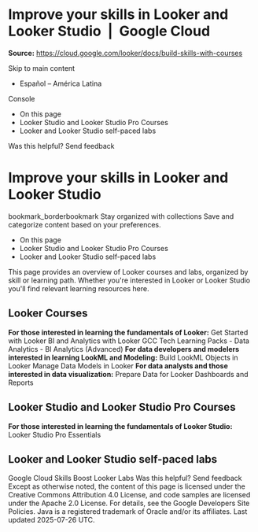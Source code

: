 # Improve your skills in Looker and Looker Studio  |  Google Cloud

**Source:** https://cloud.google.com/looker/docs/build-skills-with-courses

Skip to main content 
  * Español – América Latina

Console 


  * On this page
  * Looker Studio and Looker Studio Pro Courses
  * Looker and Looker Studio self-paced labs




Was this helpful?
Send feedback 
#  Improve your skills in Looker and Looker Studio
bookmark_borderbookmark Stay organized with collections  Save and categorize content based on your preferences.
  * On this page
  * Looker Studio and Looker Studio Pro Courses
  * Looker and Looker Studio self-paced labs


This page provides an overview of Looker courses and labs, organized by skill or learning path. Whether you're interested in Looker or Looker Studio you'll find relevant learning resources here.
## Looker Courses
**For those interested in learning the fundamentals of Looker:**
Get Started with Looker
BI and Analytics with Looker
GCC Tech Learning Packs - Data Analytics - BI Analytics  (Advanced)
**For data developers and modelers interested in learning LookML and Modeling:**
Build LookML Objects in Looker
Manage Data Models in Looker
**For data analysts and those interested in data visualization:**
Prepare Data for Looker Dashboards and Reports
## Looker Studio and Looker Studio Pro Courses
**For those interested in learning the fundamentals of Looker Studio:**
Looker Studio Pro Essentials
## Looker and Looker Studio self-paced labs
Google Cloud Skills Boost Looker Labs
Was this helpful?
Send feedback 
Except as otherwise noted, the content of this page is licensed under the Creative Commons Attribution 4.0 License, and code samples are licensed under the Apache 2.0 License. For details, see the Google Developers Site Policies. Java is a registered trademark of Oracle and/or its affiliates.
Last updated 2025-07-26 UTC.



